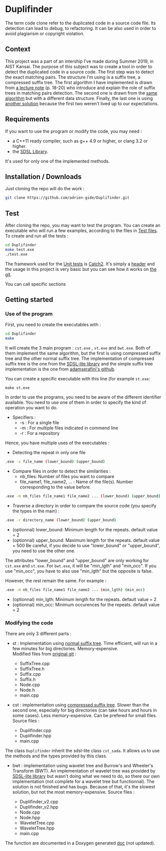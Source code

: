 # Duplifinder
The term code clone refer to the duplicated code in a source code file. Its detection can lead to debug, to refactoring. It can be also used in order to avoid plagiarism or copyright violation.

## Context
This project was a part of an intership I've made during Summer 2019, in AIST Kansai. The purpose of this subject was to create a tool in order to detect the duplicated code in a source code. The first step was to detect the exact matching pairs. The structure I'm using is a suffix tree, a compressed suffix tree. The first algorithm I have implemented is drawn from [a lecture note][drop] (p. 18-20) who introduce and explain the role of suffix trees in matching pairs detection. The second one is drawn from the [same algorithm][drop] but with a different data structure. Finally, the last one is using [another solution][beller] because the first two weren't lived up to our expectations.

## Requirements

If you want to use the program or modify the code, you may need : 
* a C++11 ready compiler, such as g++ 4.9 or higher, or clang 3.2 or higher.
* the [SDSL Library][sdsl].

It's used for only one of the implemented methods.

## Installation / Downloads

Just cloning the repo will do the work : 
```sh
git clone https://github.com/adrien-gide/Duplifinder.git
```
## Test

After cloning the repo, you may want to test the program. You can create an executable who will run a few examples, according to the files in [Test files](Test%20files/).
To create and run all the tests : 
```sh
cd Duplifinder
make test.exe
./test.exe
```
The framework used for the [Unit tests][test] is [Catch2][catch]. It's simply a [header][header] and the usage in this project is very basic but you can see how it works on [the git][catch].

You can call specific sections 

## Getting started

### Use of the program

First, you need to create the executables with :
```sh
cd Duplifinder
make
```
It will create the 3 main program : `cst.exe` , `st.exe` and `bwt.exe`. Both of them implement the same algorithm, but the first is using compressed suffix tree and the other normal suffix tree. The implementation of compressed suffix tree is the one from the [SDSL-lite library][sdsl] and the simple suffix tree implementation is the one from [adamserafini's github][adam].

You can create a specific executable with this line (for example `st.exe`: 
```
make st.exe
```

In order to use the programs, you need to be aware of the different identifier available. You need to use one of them in order to specify the kind of operation you want to do.
* Specifiers :
    + -s : For a single file
    + -m : For multiple files indicated in commend line
    + -r : For a repository


Hence, you have multiple uses of the executables : 
* Detecting the repeat in only one file 
```sh
.exe -s file_name (lower_bound) (upper_bound)
```
* Compare files in order to detect the similarities :
    + nb_files: Number of files you want to compare
    + file_name1, file_name2, ... : Name of the file(s). Number corresponding to the value before.

```sh
.exe -m nb_files file_name1 file_name2 ... (lower_bound) (upper_bound)
```
* Traverse a directory in order to compare the source code (you specify the types in the main) :
```sh
.exe -r directory_name (lower_bound) (upper_bound)
```

* (optionnal) lower_bound: Minimum length for the repeats. default value = 2
* (optionnal) upper_bound: Maximum length for the repeats. default value = 500
Be careful, if you decide to use "lower_bound" or "upper_bound", you need to use the other one.

The attributes "lower_bound" and "upper_bound" are only working for  `cst.exe`  and `st.exe`. For `bwt.exe`, it will be "min_lgth" and "min_occ". If you use "min_occ", you have to also use "min_lgth" but the opposite is false.

However, the rest remain the same. For example :
```sh
.exe -m nb_files file_name1 file_name2 ... (min_lgth) (min_occ)
```
* (optionnal) min_lgth: Minimum length for the repeats. default value = 2
* (optionnal) min_occ: Minimum occurences for the repeats. default value = 2
 
### Modifying the code

There are only 3 different parts :
* st : Implementation using [normal suffix tree][adam]. Time efficient, will run in a few minutes for big directories. Memory-expensive.  
Modified files from [original git][adam] :

    + SuffixTree.cpp
    + SuffixTree.h
    + Suffix.cpp
    + Suffix.h
    + Node.cpp
    + Node.h
    + main.cpp

* cst : implementation using [compressed suffix tree][sdsl]. Slower than the second one, especially for big directories (can take hours and hours in some cases). Less memory-expensive. Can be prefered for small files.
Source files : 
        
    + Duplifinder.cpp
    + Duplifinder.hpp
    + main.cpp

The class `Duplifinder` inherit the sdsl-lite class `cst_sada`. It allows us to use the methods and the types provided by this class. 

* bwt : implementation using wavelet tree and Burrow's and Wheeler's Transform (BWT). An implementation of wavelet tree was provided by [SDSL-lite library][sdsl] but wasn't doing what we need to do, so there our own implementation (not complete for a wavelet tree but functionnal). The solution is not finished and has bugs. Because of that, it's the slowest solution, but not the most memory-expensive.
Source files : 

    + Duplifinder_v2.cpp
    + Duplifinder_v2.hpp
    + Node.cpp
    + Node.hpp
    + WaveletTree.cpp
    + WaveletTree.hpp
    + main.cpp


The function are documented in a Doxygen generated [doc][doc] (not updated).


[drop]: https://www.dropbox.com/s/mjvccs6hq69cage/05-SuffixTrees.pdf?dl=0 "Lecture note"
[sdsl]: https://github.com/simongog/sdsl-lite "Git SDSL"
[catch]: https://github.com/catchorg/Catch2 "Git Catch"
[header]: https://github.com/adrien-gide/Duplifinder/blob/master/catch.hpp "Catch file"
[test]: https://github.com/adrien-gide/Duplifinder/blob/master/test.cpp "Test file"
[doc]: https://adrien-gide.github.io/Duplifinder/ "doxygen"
[adam]: https://github.com/adamserafini/suffix-tree "Git suffix tree"
[beller]: https://link.springer.com/content/pdf/10.1007%2F978-3-642-34109-0_11.pdf "second algorithm"
